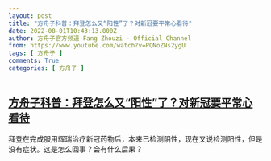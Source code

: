 ```yaml
---
layout: post
title: "方舟子科普：拜登怎么又“阳性”了？对新冠要平常心看待"
date: 2022-08-01T10:43:13.000Z
author: 方舟子官方频道 Fang Zhouzi - Official Channel
from: https://www.youtube.com/watch?v=PQNoZNs2ygU
tags: [ 方舟子 ]
comments: True
categories: [ 方舟子 ]
---
```

<!--1659350593000-->
[方舟子科普：拜登怎么又“阳性”了？对新冠要平常心看待](https://www.youtube.com/watch?v=PQNoZNs2ygU)
------

<div>
拜登在完成服用辉瑞治疗新冠药物后，本来已检测阴性，现在又说检测阳性，但是没有症状。这是怎么回事？会有什么后果？
</div>
